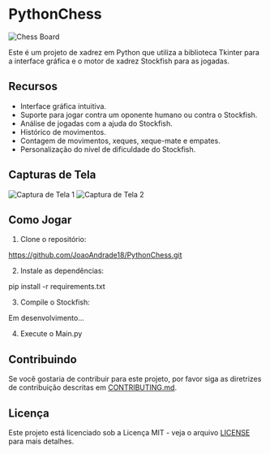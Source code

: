 # PythonChess

![Chess Board](chess_board.png)

Este é um projeto de xadrez em Python que utiliza a biblioteca Tkinter para a interface gráfica e o motor de xadrez Stockfish para as jogadas.

## Recursos

- Interface gráfica intuitiva.
- Suporte para jogar contra um oponente humano ou contra o Stockfish.
- Análise de jogadas com a ajuda do Stockfish.
- Histórico de movimentos.
- Contagem de movimentos, xeques, xeque-mate e empates.
- Personalização do nível de dificuldade do Stockfish.

## Capturas de Tela

![Captura de Tela 1](screenshot1.png)
![Captura de Tela 2](screenshot2.png)

## Como Jogar

1. Clone o repositório:

https://github.com/JoaoAndrade18/PythonChess.git


2. Instale as dependências:

pip install -r requirements.txt

3. Compile o Stockfish:

Em desenvolvimento...

4. Execute o Main.py


## Contribuindo

Se você gostaria de contribuir para este projeto, por favor siga as diretrizes de contribuição descritas em [CONTRIBUTING.md](CONTRIBUTING.md).

## Licença

Este projeto está licenciado sob a Licença MIT - veja o arquivo [LICENSE](LICENSE) para mais detalhes.




